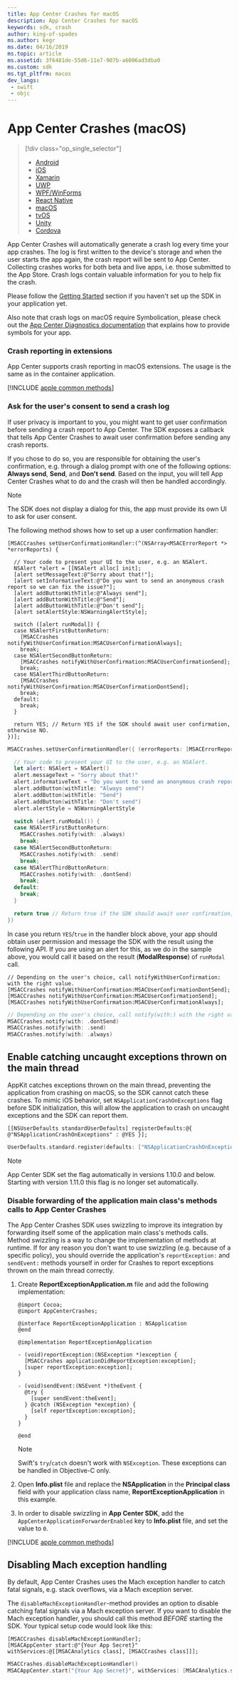 ```yaml
---
title: App Center Crashes for macOS
description: App Center Crashes for macOS
keywords: sdk, crash
author: king-of-spades
ms.author: kegr
ms.date: 04/16/2019
ms.topic: article
ms.assetid: 3f6481de-55d6-11e7-907b-a6006ad3dba0
ms.custom: sdk
ms.tgt_pltfrm: macos
dev_langs:  
 - swift
 - objc
---
```


# App Center Crashes (macOS)
> [!div  class="op_single_selector"]
> * [Android](android.md)
> * [iOS](ios.md)
> * [Xamarin](xamarin.md)
> * [UWP](uwp.md)
> * [WPF/WinForms](wpf-winforms.md)
> * [React Native](react-native.md)
> * [macOS](macos.md)
> * [tvOS](tvos.md)
> * [Unity](unity.md)
> * [Cordova](cordova.md)

App Center Crashes will automatically generate a crash log every time your app crashes. The log is first written to the device's storage and when the user starts the app again, the crash report will be sent to App Center. Collecting crashes works for both beta and live apps, i.e. those submitted to the App Store. Crash logs contain valuable information for you to help fix the crash.

Please follow the [Getting Started](~/sdk/getting-started/macos.md) section if you haven't set up the SDK in your application yet.

Also note that crash logs on macOS require Symbolication, please check out the [App Center Diagnostics documentation](~/diagnostics/iOS-symbolication.md) that explains how to provide symbols for your app.

### Crash reporting in extensions

App Center supports crash reporting in macOS extensions. The usage is the same as in the container application.

[!INCLUDE [apple common methods](includes/apple-common-methods-1.md)]

### Ask for the user's consent to send a crash log

If user privacy is important to you, you might want to get user confirmation before sending a crash report to App Center. The SDK exposes a callback that tells App Center Crashes to await user confirmation before sending any crash reports.

If you chose to do so, you are responsible for obtaining the user's confirmation, e.g. through a dialog prompt with one of the following options: **Always send**, **Send**, and **Don't send**. Based on the input, you will tell App Center Crashes what to do and the crash will then be handled accordingly.

> [!NOTE]
> The SDK does not display a dialog for this, the app must provide its own UI to ask for user consent.

The following method shows how to set up a user confirmation handler:

```objc
[MSACCrashes setUserConfirmationHandler:(^(NSArray<MSACErrorReport *> *errorReports) {

  // Your code to present your UI to the user, e.g. an NSAlert.
  NSAlert *alert = [[NSAlert alloc] init];
  [alert setMessageText:@"Sorry about that!"];
  [alert setInformativeText:@"Do you want to send an anonymous crash report so we can fix the issue?"];
  [alert addButtonWithTitle:@"Always send"];
  [alert addButtonWithTitle:@"Send"];
  [alert addButtonWithTitle:@"Don't send"];
  [alert setAlertStyle:NSWarningAlertStyle];

  switch ([alert runModal]) {
  case NSAlertFirstButtonReturn:
    [MSACCrashes notifyWithUserConfirmation:MSACUserConfirmationAlways];
    break;
  case NSAlertSecondButtonReturn:
    [MSACCrashes notifyWithUserConfirmation:MSACUserConfirmationSend];
    break;
  case NSAlertThirdButtonReturn:
    [MSACCrashes notifyWithUserConfirmation:MSACUserConfirmationDontSend];
    break;
  default:
    break;
  }

  return YES; // Return YES if the SDK should await user confirmation, otherwise NO.
})];
```
```swift
MSACCrashes.setUserConfirmationHandler({ (errorReports: [MSACErrorReport]) in

  // Your code to present your UI to the user, e.g. an NSAlert.
  let alert: NSAlert = NSAlert()
  alert.messageText = "Sorry about that!"
  alert.informativeText = "Do you want to send an anonymous crash report so we can fix the issue?"
  alert.addButton(withTitle: "Always send")
  alert.addButton(withTitle: "Send")
  alert.addButton(withTitle: "Don't send")
  alert.alertStyle = NSWarningAlertStyle

  switch (alert.runModal()) {
  case NSAlertFirstButtonReturn:
    MSACCrashes.notify(with: .always)
    break;
  case NSAlertSecondButtonReturn:
    MSACCrashes.notify(with: .send)
    break;
  case NSAlertThirdButtonReturn:
    MSACCrashes.notify(with: .dontSend)
    break;
  default:
    break;
  }

  return true // Return true if the SDK should await user confirmation, otherwise return false.
})
```

In case you return `YES`/`true` in the handler block above, your app should obtain user permission and message the SDK with the result using the following API. If you are using an alert for this, as we do in the sample above, you would call it based on the result (**ModalResponse**) of `runModal` call.

```objc
// Depending on the user's choice, call notifyWithUserConfirmation: with the right value.
[MSACCrashes notifyWithUserConfirmation:MSACUserConfirmationDontSend];
[MSACCrashes notifyWithUserConfirmation:MSACUserConfirmationSend];
[MSACCrashes notifyWithUserConfirmation:MSACUserConfirmationAlways];
```
```swift
// Depending on the user's choice, call notify(with:) with the right value.
MSACCrashes.notify(with: .dontSend)
MSACCrashes.notify(with: .send)
MSACCrashes.notify(with: .always)
```

## Enable catching uncaught exceptions thrown on the main thread

AppKit catches exceptions thrown on the main thread, preventing the application from crashing on macOS, so the SDK cannot catch these crashes. To mimic iOS behavior, set `NSApplicationCrashOnExceptions` flag before SDK initialization, this will allow the application to crash on uncaught exceptions and the SDK can report them.

```objc
[[NSUserDefaults standardUserDefaults] registerDefaults:@{ @"NSApplicationCrashOnExceptions" : @YES }];
```
```swift
UserDefaults.standard.register(defaults: ["NSApplicationCrashOnExceptions": true])
```

> [!NOTE]
> App Center SDK set the flag automatically in versions 1.10.0 and below. Starting with version 1.11.0 this flag is no longer set automatically.

### Disable forwarding of the application main class's methods calls to App Center Crashes

The App Center Crashes SDK uses swizzling to improve its integration by forwarding itself some of the application main class's methods calls. Method swizzling is a way to change the implementation of methods at runtime. If for any reason you don't want to use swizzling (e.g. because of a specific policy), you should override the application's `reportException:` and `sendEvent:` methods yourself in order for Crashes to report exceptions thrown on the main thread correctly.

1. Create **ReportExceptionApplication.m** file and add the following implementation:

    ```objc
    @import Cocoa;
    @import AppCenterCrashes;

    @interface ReportExceptionApplication : NSApplication
    @end

    @implementation ReportExceptionApplication

    - (void)reportException:(NSException *)exception {
      [MSACCrashes applicationDidReportException:exception];
      [super reportException:exception];
    }

    - (void)sendEvent:(NSEvent *)theEvent {
      @try {
        [super sendEvent:theEvent];
      } @catch (NSException *exception) {
        [self reportException:exception];
      }
    }

    @end
    ```

    > [!NOTE]
    > Swift's `try`/`catch` doesn't work with `NSException`. These exceptions can be handled in Objective-C only.

2. Open **Info.plist** file and replace the **NSApplication** in the **Principal class** field with your application class name, **ReportExceptionApplication** in this example.

3. In order to disable swizzling in **App Center SDK**, add the `AppCenterApplicationForwarderEnabled` key to **Info.plist** file, and set the value to `0`.

[!INCLUDE [apple common methods](includes/apple-common-methods-2.md)]

## Disabling Mach exception handling

By default, App Center Crashes uses the Mach exception handler to catch fatal signals, e.g. stack overflows, via a Mach exception server.

The `disableMachExceptionHandler`-method provides an option to disable catching fatal signals via a Mach exception server. If you want to disable the Mach exception handler, you should call this method *BEFORE* starting the SDK. Your typical setup code would look like this:

```objc
[MSACCrashes disableMachExceptionHandler];
[MSACAppCenter start:@"{Your App Secret}" withServices:@[[MSACAnalytics class], [MSACCrashes class]]];
```
```swift
MSACCrashes.disableMachExceptionHandler()
MSACAppCenter.start("{Your App Secret}", withServices: [MSACAnalytics.self, MSACCrashes.self])
```
